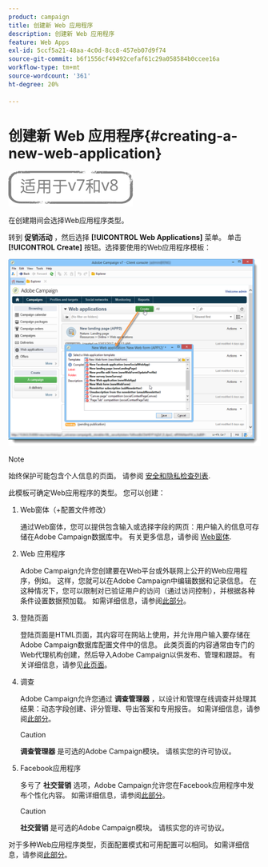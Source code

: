 ```yaml
---
product: campaign
title: 创建新 Web 应用程序
description: 创建新 Web 应用程序
feature: Web Apps
exl-id: 5ccf5a21-48aa-4c0d-8cc8-457eb07d9f74
source-git-commit: b6f1556cf49492cefaf61c29a058584b0ccee16a
workflow-type: tm+mt
source-wordcount: '361'
ht-degree: 20%

---
```


# 创建新 Web 应用程序{#creating-a-new-web-application}

![](../../assets/common.svg)

在创建期间会选择Web应用程序类型。

转到 **促销活动** ，然后选择 **[!UICONTROL Web Applications]** 菜单。 单击 **[!UICONTROL Create]** 按钮。选择要使用的Web应用程序模板：

![](assets/webapp_create_from_campaign.png)

>[!NOTE]
>
>始终保护可能包含个人信息的页面。 请参阅 [安全和隐私检查列表](https://helpx.adobe.com/campaign/kb/acc-security.html#privacy).

此模板可确定Web应用程序的类型。 您可以创建：

1. Web窗体（+配置文件修改）

   通过Web窗体，您可以提供包含输入或选择字段的网页：用户输入的信息可存储在Adobe Campaign数据库中。 有关更多信息，请参阅 [Web窗体](about-web-forms.md).

1. Web 应用程序

   Adobe Campaign允许您创建要在Web平台或外联网上公开的Web应用程序，例如。 这样，您就可以在Adobe Campaign中编辑数据和记录信息。 在这种情况下，您可以限制对已验证用户的访问（通过访问控制），并根据各种条件设置数据预加载。 如需详细信息，请参阅[此部分](about-web-applications.md)。

1. 登陆页面

   登陆页面是HTML页面，其内容可在网站上使用，并允许用户输入要存储在Adobe Campaign数据库配置文件中的信息。 此类页面的内容通常由专门的Web代理机构创建，然后导入Adobe Campaign以供发布、管理和跟踪。 有关详细信息，请参见[此页面](creating-a-landing-page.md)。

1. 调查

   Adobe Campaign允许您通过 **调查管理器** ，以设计和管理在线调查并处理其结果：动态字段创建、评分管理、导出答案和专用报告。 如需详细信息，请参阅[此部分](../../surveys/using/about-surveys.md)。

   >[!CAUTION]
   >
   >**调查管理器** 是可选的Adobe Campaign模块。 请核实您的许可协议。

1. Facebook应用程序

   多亏了 **社交营销** 选项，Adobe Campaign允许您在Facebook应用程序中发布个性化内容。 如需详细信息，请参阅[此部分](../../social/using/about-social-marketing.md)。

   >[!CAUTION]
   >
   >**社交营销** 是可选的Adobe Campaign模块。 请核实您的许可协议。

对于多种Web应用程序类型，页面配置模式和可用配置可以相同。 如需详细信息，请参阅[此部分](about-web-forms.md)。

